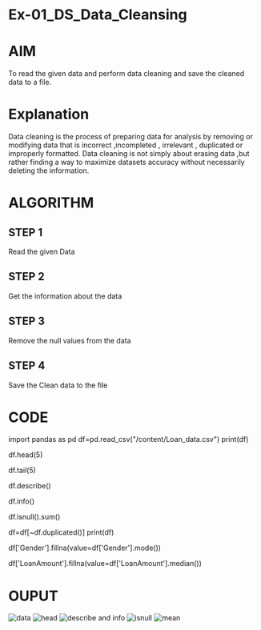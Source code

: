 # Ex-01_DS_Data_Cleansing
# AIM
To read the given data and perform data cleaning and save the cleaned data to a file.

# Explanation
Data cleaning is the process of preparing data for analysis by removing or modifying data that is incorrect ,incompleted , irrelevant , duplicated or improperly formatted. Data cleaning is not simply about erasing data ,but rather finding a way to maximize datasets accuracy without necessarily deleting the information.

# ALGORITHM
## STEP 1
Read the given Data

## STEP 2
Get the information about the data

## STEP 3
Remove the null values from the data

## STEP 4
Save the Clean data to the file

# CODE

import pandas as pd
df=pd.read_csv("/content/Loan_data.csv")
print(df)

df.head(5)

df.tail(5)

df.describe()

df.info()

df.isnull().sum()

df=df[~df.duplicated()]
print(df)

df['Gender'].fillna(value=df['Gender'].mode())

df['LoanAmount'].fillna(value=df['LoanAmount'].median())

# OUPUT

![data](https://user-images.githubusercontent.com/119560261/226187863-94cfbdeb-376c-424a-b36b-586c0c478da8.png)
![head](https://user-images.githubusercontent.com/119560261/226187877-f07de2e2-99d1-4281-ad5a-3bb2cea75e31.png)
![describe and info](https://user-images.githubusercontent.com/119560261/226187946-6904911a-6d6a-429d-950b-dfaed2880919.png)
![isnull](https://user-images.githubusercontent.com/119560261/226187969-2fffdc98-2fab-4231-ad46-474c90c87717.png)
![mean](https://user-images.githubusercontent.com/119560261/226187974-66112e8e-a774-4230-87fe-bce5b8526122.png)
